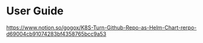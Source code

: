 # User Guide
https://www.notion.so/gogox/K8S-Turn-Github-Repo-as-Helm-Chart-rerpo-d69004cb91074283bf4358765bcc9a53